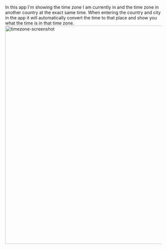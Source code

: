In this app I'm showing the time zone I am currently in and the time zone in another country at the exact same time. When entering the country and city in the app it will automatically convert the time to that place and show you what the time is in that time zone.
<img width="701" alt="timezone-screenshot" src="https://github.com/RVCC-IDMX/tz-convert-Niaraa/assets/123399425/d7687174-1abb-4c29-a8ca-0fa86f2e2d36">
